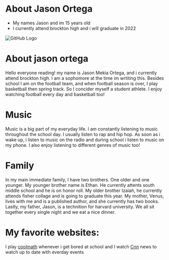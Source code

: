 # About Jason Ortega
* My names Jason and im 15 years old
* I currently attend brockton high and i will graduate in 2022

![GitHub Logo](http://www.freenamedesigns.com/girl-names/graffiti-name-tattoo-designs/jason-name-design.jpg)
# About jason ortega
Hello everyone reading! my name is Jason Mekia Ortega, and i currently attend brockton high. I am a sophomore at the time im wrtiting this. Besides school I am on the football team, and when football season is over, I play basketball then spring track. So I concider myself a student athlete. I enjoy watching football every day and basketball too!
# Music 
Music is a big part of my everyday life. I am constantly listening to music throughout the school day. I usually listen to rap and hip hop. As soon as i wake up, i listen to music on the radio and during school i listen to music on my phone. I also enjoy listening to different genres of music too!
# Family 
In my main immediate family, I have two brothers. One older and one younger. My younger brother name is Ethan. He currently attents south middle school and he is on honor roll. My older brother Izaiah, he currently attends fisher collage and is going to graduate this year. My mother, Venus, lives with me and is a published author, and she currently has two books. Lastly, my father, Jason, is a technition for harvard university. We all sit together every single night and we eat a nice dinner.
# My favorite websites:

I play [coolmath](https://www.coolmathgames.com/) whenever i get bored at school and I watch [Cnn](https://www.cnn.com/) news to watch up to date with everday events
